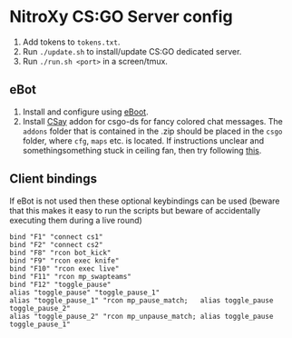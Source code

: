 NitroXy CS:GO Server config
===========================

1. Add tokens to `tokens.txt`.
1. Run `./update.sh` to install/update CS:GO dedicated server.
1. Run `./run.sh <port>` in a screen/tmux.

eBot
----
1. Install and configure using [eBoot](https://github.com/burnedram/eBoot-CSGO).
1. Install [CSay](http://www.esport-tools.net/download/CSay-CSGO.zip) addon for csgo-ds for fancy colored chat messages.
The `addons` folder that is contained in the .zip should be placed in the `csgo` folder, where `cfg`, `maps` etc. is located.
If instructions unclear and somethingsomething stuck in ceiling fan, then try following [this](http://public.ebot.wedeho.be).

Client bindings
---------------

If eBot is not used then these optional keybindings can be used (beware that this makes it easy to run the scripts but beware of accidentally executing them during a live round)

    bind "F1" "connect cs1"
    bind "F2" "connect cs2"
    bind "F8" "rcon bot_kick"
    bind "F9" "rcon exec knife"
    bind "F10" "rcon exec live"
    bind "F11" "rcon mp_swapteams"
    bind "F12" "toggle_pause"
    alias "toggle_pause" "toggle_pause_1"
    alias "toggle_pause_1" "rcon mp_pause_match;   alias toggle_pause toggle_pause_2"
    alias "toggle_pause_2" "rcon mp_unpause_match; alias toggle_pause toggle_pause_1"
